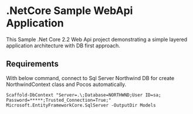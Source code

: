 # .NetCore Sample WebApi Application

This Sample .Net Core 2.2 Web Api project demonstrating a simple layered application architecture with DB first approach.

## Requirements

With below command, connect to Sql Server Northwind DB for create NorthwindContext class and Pocos automatically.

```
Scaffold-DbContext "Server=.\;Database=NORTHWND;User ID=sa; Password=*****;Trusted_Connection=True;" Microsoft.EntityFrameworkCore.SqlServer -OutputDir Models
```


